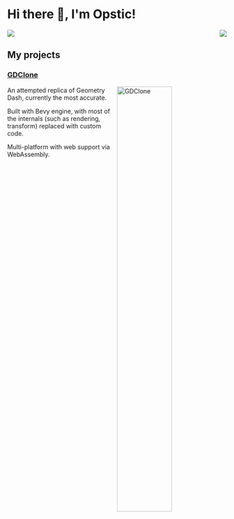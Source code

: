 # Hi there 👋, I'm Opstic!

<img src="https://skillicons.dev/icons?i=rust,cpp,java,py,ts,js,html,css,wasm,svelte,tailwind,bash,clion,idea,webstorm,androidstudio,blender,ae,pr,ps&perline=6" align="right">
<picture>
  <source
    srcset="https://github-readme-stats.vercel.app/api?username=opstic&show_icons=true&include_all_commits=true&count_private=true&theme=dark"
    media="(prefers-color-scheme: dark)"
  />
  <source
    srcset="https://github-readme-stats.vercel.app/api?username=opstic&show_icons=true&include_all_commits=true&count_private=true"
    media="(prefers-color-scheme: light), (prefers-color-scheme: no-preference)"
  />
  <img src="https://github-readme-stats.vercel.app/api?username=opstic&show_icons=true&include_all_commits=true&count_private=true" />
</picture>

<br clear="right"/>

## My projects
### [GDClone](https://github.com/opstic/gdclone)
<a href="https://github.com/opstic/gdclone">
  <img src="https://github.com/opstic/gdclone/blob/main/assets/branding/banner.png" width="50%" align="right" alt="GDClone">
</a>

An attempted replica of Geometry Dash, currently the most accurate.

Built with Bevy engine, with most of the internals (such as rendering, transform) replaced with custom code.

Multi-platform with web support via WebAssembly.
